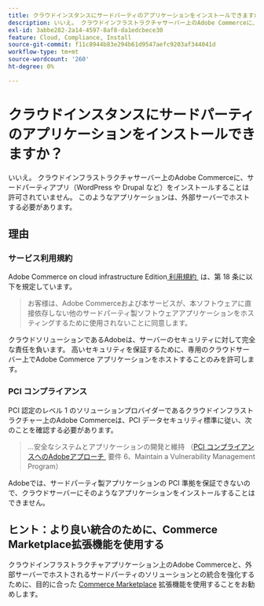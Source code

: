 ```yaml
---
title: クラウドインスタンスにサードパーティのアプリケーションをインストールできますか？
description: いいえ。 クラウドインフラストラクチャサーバー上のAdobe Commerceに、サードパーティアプリ（WordPress や Drupal など）をインストールすることは許可されていません。 このようなアプリケーションは、外部サーバーでホストする必要があります。
exl-id: 3abbe282-2a14-4597-8af8-da1edcbece30
feature: Cloud, Compliance, Install
source-git-commit: f11c8944b83e294b61d9547aefc9203af344041d
workflow-type: tm+mt
source-wordcount: '260'
ht-degree: 0%

---
```


# クラウドインスタンスにサードパーティのアプリケーションをインストールできますか？

いいえ。 クラウドインフラストラクチャサーバー上のAdobe Commerceに、サードパーティアプリ（WordPress や Drupal など）をインストールすることは許可されていません。 このようなアプリケーションは、外部サーバーでホストする必要があります。

## 理由

### サービス利用規約

Adobe Commerce on cloud infrastructure Edition[&#x200B; 利用規約 &#x200B;](https://magento.com/legal/terms/cloud-terms) は、第 18 条に以下を規定しています。

> お客様は、Adobe Commerceおよび本サービスが、本ソフトウェアに直接依存しない他のサードパーティ製ソフトウェアアプリケーションをホスティングするために使用されないことに同意します。

クラウドソリューションであるAdobeは、サーバーのセキュリティに対して完全な責任を負います。 高いセキュリティを保証するために、専用のクラウドサーバー上でAdobe Commerce アプリケーションをホストすることのみを許可します。

### PCI コンプライアンス

PCI 認定のレベル 1 のソリューションプロバイダーであるクラウドインフラストラクチャー上のAdobe Commerceは、PCI データセキュリティ標準に従い、次のことを確認する必要があります。

>...安全なシステムとアプリケーションの開発と維持
> （[PCI コンプライアンスへのAdobeアプローチ &#x200B;](https://magento.com/pci-compliance) 要件 6、Maintain a Vulnerability Management Program）

Adobeでは、サードパーティ製アプリケーションの PCI 準拠を保証できないので、クラウドサーバーにそのようなアプリケーションをインストールすることはできません。

## ヒント：より良い統合のために、Commerce Marketplace拡張機能を使用する

クラウドインフラストラクチャアプリケーション上のAdobe Commerceと、外部サーバーでホストされるサードパーティのソリューションとの統合を強化するために、目的に合った [Commerce Marketplace](https://marketplace.magento.com) 拡張機能を使用することをお勧めします。
